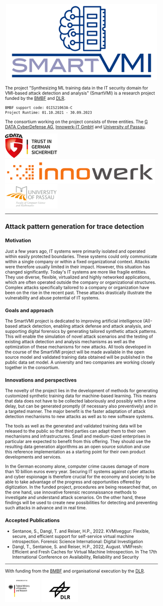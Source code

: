 <center><img src="assets/logos/smartvmi.svg" width="500"></center>

The project "Synthesizing ML training data in the IT security domain
for VMI-based attack detection and analysis" (SmartVMI) is a research project funded by the [BMBF](https://www.bmbf.de/) and [DLR](https://www.dlr.de/).

    BMBF support code: 01IS21063A-C
    Project Runtime: 01.10.2021 - 30.09.2023

The consortium working on the project consists of three entities. The [G DATA CyberDefense AG](https://www.gdata.de/), [Innowerk-IT GmbH](https://www.innowerk-it.de/) and [University of Passau](https://www.fim.uni-passau.de).


<a href="https://www.gdata.de/"><img src="assets/logos/gdata.jpg" height="80"></a>
<a href="https://www.innowerk-it.de/"><img src="assets/logos/innowerk.png" height="80"></a>
<a href="https://www.fim.uni-passau.de/"><img src="assets/logos/unipassau.png" height="80"></a>

___

## Attack pattern generation for trace detection

### Motivation
Just a few years ago, IT systems were primarily isolated and operated within easily protected boundaries. These systems could only communicate within a single company or within a fixed organizational context. Attacks were therefore usually limited in their impact. However, this situation has changed significantly. Today's IT systems are more like fragile entities. They use diverse, flexible, virtualized and highly networked applications, which are often operated outside the company or organizational structures. Complex attacks specifically tailored to a company or organization have been on the rise in the recent past. These attacks drastically illustrate the vulnerability and abuse potential of IT systems.

### Goals and approach
The SmartVMI project is dedicated to improving artificial intelligence (AI)-based attack detection, enabling attack defense and attack analysis, and supporting digital forensics by generating tailored synthetic attack patterns. This will enable the simulation of novel attack scenarios and the testing of existing attack detection and analysis mechanisms as well as the optimization of these mechanisms for new attacks. All tools developed in the course of the SmartVMI project will be made available in the open source model and validated training data obtained will be published in the public data set model. A university and two companies are working closely together in the consortium.

### Innovations and perspectives
The novelty of the project lies in the development of methods for generating customized synthetic training data for machine-based learning. This means that data does not have to be collected laboriously and possibly with a time delay, but can be generated promptly (if necessary also preventively) and in a targeted manner. The major benefit is the faster adaptation of attack detection mechanisms to new attacks as well as to new software systems. 

The tools as well as the generated and validated training data will be released to the public so that third parties can adapt them to their own mechanisms and infrastructures. Small and medium-sized enterprises in particular are expected to benefit from this offering. They should use the resulting data generation algorithms as an open source solution and use this reference implementation as a starting point for their own product developments and services.

In the German economy alone, computer crime causes damage of more than 10 billion euros every year. Securing IT systems against cyber attacks and cyber espionage is therefore crucial for the economy and society to be able to take advantage of the progress and opportunities offered by digitization. In the funded project, procedures are being researched that, on the one hand, use innovative forensic reconnaissance methods to investigate and understand attack scenarios. On the other hand, these findings will be used to create new possibilities for detecting and preventing such attacks in advance and in real time.

### Accepted Publications

* Sentanoe, S., Dangl, T. and Reiser, H.P., 2022. KVMIveggur: Flexible, secure, and efficient support for self-service virtual machine introspection. Forensic Science International: Digital Investigation
* Dangl, T., Sentanoe, S. and Reiser, H.P., 2022, August. VMIFresh: Efficient and Fresh Caches for Virtual Machine Introspection. In The 17th International Conference on Availability, Reliability and Security


___

With funding from the [BMBF](https://www.bmbf.de/) and organisational execution by the [DLR](https://www.dlr.de/).


<a href="https://www.bmbf.de/"><img src="assets/logos/bmbf.jpg" height="80"></a>
<a href="https://www.dlr.de/"><img src="assets/logos/dlr.jpg" height="80"></a>
